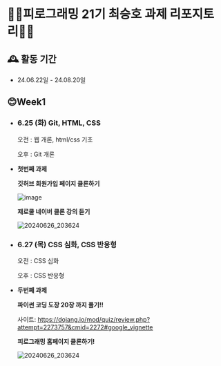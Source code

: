 # 🤷‍♂️피로그래밍 21기 최승호 과제 리포지토리🤷‍♂️

## 🕰️ 활동 기간
* 24.06.22일 - 24.08.20일

## 😊Week1
- ### 6.25 (화) Git, HTML, CSS 
    
    오전 : 웹 개론, html/css 기초
    
    오후 : Git 개론
- **첫번째 과제**

  **깃허브 회원가입 페이지 클론하기**
  
  ![image](https://github.com/Pirogramming-21/Choi-SeungHo/assets/74850409/9b3718a0-c6d6-4073-8764-28d9215b490b)


  **제로쿨 네이버 클론 강의 듣기**

  ![20240626_203624](https://github.com/Pirogramming-21/Choi-SeungHo/assets/74850409/de95581a-7f0a-4e69-9e4e-0a257da0100b)


- ### 6.27 (목) CSS 심화, CSS 반응형
    
    오전 : CSS 심화
    
    오후 : CSS 반응형
- **두번째 과제**

  **파이썬 코딩 도장 20장 까지 풀기!!**

  사이트: https://dojang.io/mod/quiz/review.php?attempt=2273757&cmid=2272#google_vignette

  **피로그래밍 홈페이지 클론하기!**

  ![20240626_203624](https://github.com/Pirogramming-21/Choi-SeungHo/assets/74850409/de95581a-7f0a-4e69-9e4e-0a257da0100b)



